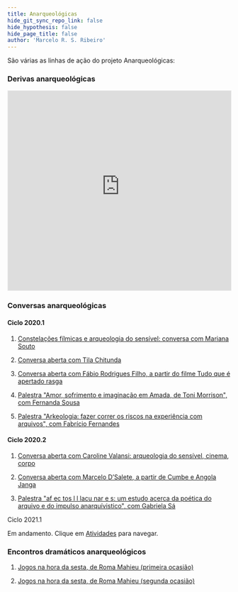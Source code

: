 ```yaml
---
title: Anarqueológicas
hide_git_sync_repo_link: false
hide_hypothesis: false
hide_page_title: false
author: 'Marcelo R. S. Ribeiro'
---
```


São várias as linhas de ação do projeto Anarqueológicas:

### Derivas anarqueológicas

<iframe src="https://arqueologiadosensivel.substack.com/embed" width="100%" height="450" style="border:1px solid #EEE; background:white;" frameborder="0" scrolling="no"></iframe>

### Conversas anarqueológicas

#### Ciclo 2020.1

1. [Constelações fílmicas e arqueologia do sensível: conversa com Mariana Souto](https://www.youtube.com/watch?v=8uNvllLHHEc)

2. [Conversa aberta com Tila Chitunda](https://www.youtube.com/watch?v=qq9nyOOECXE)

3. [Conversa aberta com Fábio Rodrigues Filho, a partir do filme Tudo que é apertado rasga](https://www.youtube.com/watch?v=_RfRlPDS9BM)

4. [Palestra "Amor, sofrimento e imaginação em Amada, de Toni Morrison", com Fernanda Sousa](https://www.youtube.com/watch?v=IZ4JSO0cOm0)

5. [Palestra "Arkeologia: fazer correr os riscos na experiência com arquivos", com Fabrício Fernandes](https://www.youtube.com/watch?v=JKrQ3NU0auM)

#### Ciclo 2020.2

1. [Conversa aberta com Caroline Valansi: arqueologia do sensível, cinema, corpo](https://www.youtube.com/watch?v=0Oe-DPqpyqo)

2. [Conversa aberta com Marcelo D’Salete, a partir de Cumbe e Angola Janga](https://www.youtube.com/watch?v=cxrt3Uepr5g)

3. [Palestra "af ec tos l l lacu nar e s: um estudo acerca da poética do arquivo e do impulso anarquívistico", com Gabriela Sá](https://www.youtube.com/watch?v=ZUTDyiIZmOk)

Ciclo 2021.1

Em andamento. Clique em [Atividades](http://arqueologiadosensivel.ufba.br/atividades) para navegar.

### Encontros dramáticos anarqueológicos

1. [Jogos na hora da sesta, de Roma Mahieu (primeira ocasião)](https://www.notion.so/arqueologiadosensivel/Jogos-na-hora-da-sesta-de-Roma-Mahieu-primeira-ocasi-o-fda2cceb59bb4d9e8b1d47f6194eee63)

2. [Jogos na hora da sesta, de Roma Mahieu (segunda ocasião)](https://www.notion.so/arqueologiadosensivel/Jogos-na-hora-da-sesta-de-Roma-Mahieu-segunda-ocasi-o-613e4f8545d44877b9f8934b45975bb7)

